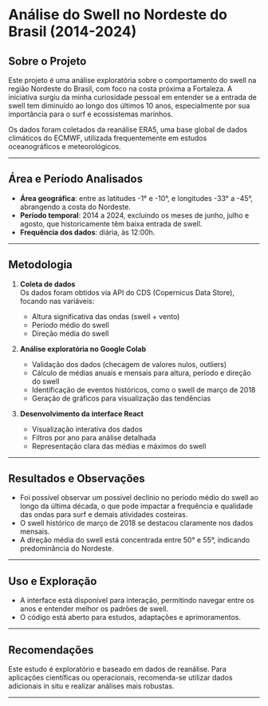 # Análise do Swell no Nordeste do Brasil (2014-2024)

## Sobre o Projeto

Este projeto é uma análise exploratória sobre o comportamento do swell na região Nordeste do Brasil, com foco na costa próxima a Fortaleza. A iniciativa surgiu da minha curiosidade pessoal em entender se a entrada de swell tem diminuído ao longo dos últimos 10 anos, especialmente por sua importância para o surf e ecossistemas marinhos.

Os dados foram coletados da reanálise ERA5, uma base global de dados climáticos do ECMWF, utilizada frequentemente em estudos oceanográficos e meteorológicos.

---

## Área e Período Analisados

- **Área geográfica**: entre as latitudes -1° e -10°, e longitudes -33° a -45°, abrangendo a costa do Nordeste.
- **Período temporal**: 2014 a 2024, excluindo os meses de junho, julho e agosto, que historicamente têm baixa entrada de swell.
- **Frequência dos dados**: diária, às 12:00h.

---

## Metodologia

1. **Coleta de dados**  
   Os dados foram obtidos via API do CDS (Copernicus Data Store), focando nas variáveis:  
   - Altura significativa das ondas (swell + vento)  
   - Período médio do swell  
   - Direção média do swell  

2. **Análise exploratória no Google Colab**  
   - Validação dos dados (checagem de valores nulos, outliers)  
   - Cálculo de médias anuais e mensais para altura, período e direção do swell  
   - Identificação de eventos históricos, como o swell de março de 2018  
   - Geração de gráficos para visualização das tendências

3. **Desenvolvimento da interface React**  
   - Visualização interativa dos dados  
   - Filtros por ano para análise detalhada  
   - Representação clara das médias e máximos do swell

---

## Resultados e Observações

- Foi possível observar um possível declínio no período médio do swell ao longo da última década, o que pode impactar a frequência e qualidade das ondas para surf e demais atividades costeiras.
- O swell histórico de março de 2018 se destacou claramente nos dados mensais.
- A direção média do swell está concentrada entre 50° e 55°, indicando predominância do Nordeste.

---

## Uso e Exploração

- A interface está disponível para interação, permitindo navegar entre os anos e entender melhor os padrões de swell.
- O código está aberto para estudos, adaptações e aprimoramentos.

---

## Recomendações

Este estudo é exploratório e baseado em dados de reanálise. Para aplicações científicas ou operacionais, recomenda-se utilizar dados adicionais in situ e realizar análises mais robustas.

---
